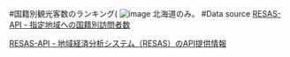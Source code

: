 #国籍別観光客数のランキング(
![image](https://cloud.githubusercontent.com/assets/1988660/20034459/2c1f800a-a402-11e6-98df-02cc99afa117.png)
北海道のみ。
#Data source
[RESAS-API - 指定地域への国籍別訪問者数](https://opendata.resas-portal.go.jp/docs/api/v1-rc.1/tourism/foreigners/forFrom.html)

[RESAS-API - 地域経済分析システム（RESAS）のAPI提供情報](https://opendata.resas-portal.go.jp/)
